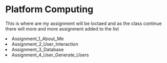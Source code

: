 # Platform Computing
 
This is where are my assignment will be loctaed and as the class continue there will more and more assignment added to the list 

  <li>Assignment_1_About_Me</li>
  <li>Assignment_2_User_Interaction</li>
  <li>Assignment_3_Database</li>
  <li>Assignment_4_User_Generate_Users</li>
